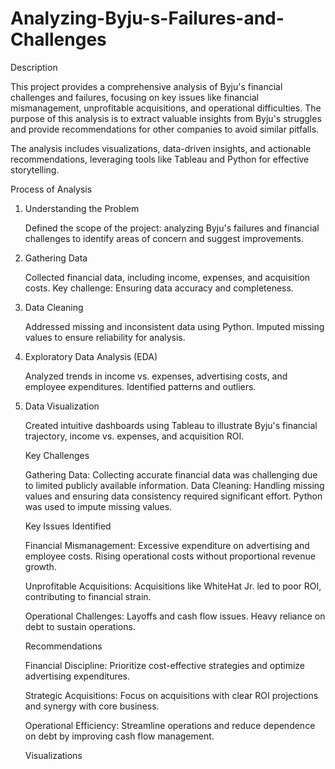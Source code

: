 # Analyzing-Byju-s-Failures-and-Challenges

Description

This project provides a comprehensive analysis of Byju's financial challenges and failures, focusing on key issues like financial mismanagement, unprofitable acquisitions, and operational difficulties. The purpose of this analysis is to extract valuable insights from Byju's struggles and provide recommendations for other companies to avoid similar pitfalls.

The analysis includes visualizations, data-driven insights, and actionable recommendations, leveraging tools like Tableau and Python for effective storytelling.

Process of Analysis
1. Understanding the Problem

    Defined the scope of the project: analyzing Byju's failures and financial challenges to identify areas of concern and suggest improvements.

2. Gathering Data

    Collected financial data, including income, expenses, and acquisition costs.
    Key challenge: Ensuring data accuracy and completeness.

3. Data Cleaning

    Addressed missing and inconsistent data using Python.
    Imputed missing values to ensure reliability for analysis.

4. Exploratory Data Analysis (EDA)

    Analyzed trends in income vs. expenses, advertising costs, and employee expenditures.
    Identified patterns and outliers.

5. Data Visualization

    Created intuitive dashboards using Tableau to illustrate Byju's financial trajectory, income vs. expenses, and acquisition ROI.

    Key Challenges

    Gathering Data: Collecting accurate financial data was challenging due to limited publicly available information.
    Data Cleaning: Handling missing values and ensuring data consistency required significant effort. Python was used to impute missing values.

    Key Issues Identified

    Financial Mismanagement:
        Excessive expenditure on advertising and employee costs.
        Rising operational costs without proportional revenue growth.

    Unprofitable Acquisitions:
        Acquisitions like WhiteHat Jr. led to poor ROI, contributing to financial strain.

    Operational Challenges:
        Layoffs and cash flow issues.
        Heavy reliance on debt to sustain operations.

    Recommendations

    Financial Discipline:
        Prioritize cost-effective strategies and optimize advertising expenditures.

    Strategic Acquisitions:
        Focus on acquisitions with clear ROI projections and synergy with core business.

    Operational Efficiency:
        Streamline operations and reduce dependence on debt by improving cash flow management.


   Visualizations

   
   
